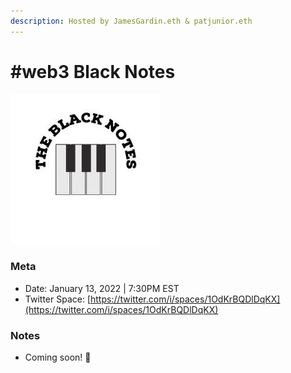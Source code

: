 ```yaml
---
description: Hosted by JamesGardin.eth & patjunior.eth
---
```


# #web3 Black Notes

!["The Black Notes", by James Gardin](../.gitbook/assets/the-black-notes.jpeg)

### Meta

* Date: January 13, 2022 | 7:30PM EST
* Twitter Space: [https://twitter.com/i/spaces/1OdKrBQDlDqKX](https://twitter.com/i/spaces/1OdKrBQDlDqKX)

### Notes

* Coming soon! 📝
